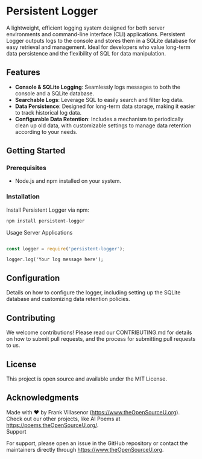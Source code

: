 # Persistent Logger

A lightweight, efficient logging system designed for both server environments and command-line interface (CLI) applications. Persistent Logger outputs logs to the console and stores them in a SQLite database for easy retrieval and management. Ideal for developers who value long-term data persistence and the flexibility of SQL for data manipulation.

## Features

- **Console & SQLite Logging**: Seamlessly logs messages to both the console and a SQLite database.
- **Searchable Logs**: Leverage SQL to easily search and filter log data.
- **Data Persistence**: Designed for long-term data storage, making it easier to track historical log data.
- **Configurable Data Retention**: Includes a mechanism to periodically clean up old data, with customizable settings to manage data retention according to your needs.

## Getting Started

### Prerequisites

- Node.js and npm installed on your system.

### Installation

Install Persistent Logger via npm:

```bash
npm install persistent-logger
```

Usage
Server Applications

```javascript

const logger = require('persistent-logger');
```

```
logger.log('Your log message here');
```

## Configuration
Details on how to configure the logger, including setting up the SQLite database and customizing data retention policies.  

## Contributing
We welcome contributions! Please read our CONTRIBUTING.md for details on how to submit pull requests, and the process for submitting pull requests to us.  

## License
This project is open source and available under the MIT License.  

## Acknowledgments
Made with ❤️ by Frank Villasenor (https://www.theOpenSourceU.org). Check out our other projects, like AI Poems at https://poems.theOpenSourceU.org/.  
Support

For support, please open an issue in the GitHub repository or contact the maintainers directly through https://www.theOpenSourceU.org.